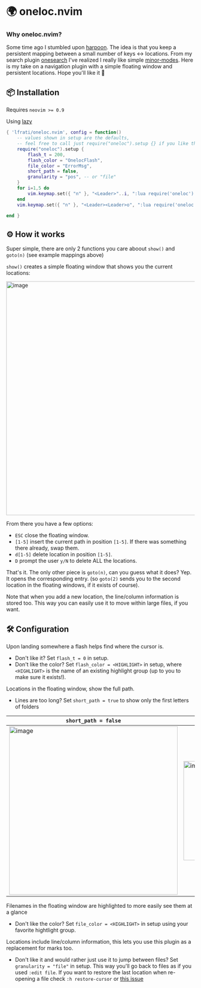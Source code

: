 # 🌍 oneloc.nvim 

### Why oneloc.nvim?
Some time ago I stumbled upon [harpoon](https://www.youtube.com/watch?v=Qnos8aApa9g).
The idea is that you keep a persistent mapping between a small number of keys <-> locations.
From my search plugin [onesearch](https://github.com/lfrati/onesearch.nvim) I've realized I really like simple [minor-modes](https://www.gnu.org/software/emacs/manual/html_node/emacs/Minor-Modes.html).
Here is my take on a navigation plugin with a simple floating window and persistent locations. Hope you'll like it 🙂 

## 📦 Installation

Requires `neovim >= 0.9`

Using [lazy](https://github.com/folke/lazy.nvim)
```lua
{ 'lfrati/oneloc.nvim', config = function()
    -- values shown in setup are the defaults,
    -- feel free to call just require("oneloc").setup {} if you like them
    require("oneloc").setup {
        flash_t = 200,
        flash_color = "OnelocFlash",
        file_color = "ErrorMsg",
        short_path = false,
        granularity = "pos", -- or "file"
    }
    for i=1,5 do
        vim.keymap.set({ "n" }, "<Leader>"..i, ":lua require('oneloc').goto("..i..")<CR>")
    end
    vim.keymap.set({ "n" }, "<Leader><Leader>o", ":lua require('oneloc').show()<CR>")

end }
```

## ⚙️  How it works

Super simple, there are only 2 functions you care aboout `show()` and `goto(n)` (see example mappings above)

`show()` creates a simple floating window that shows you the current locations:

<img width="625" alt="image" src="https://github.com/lfrati/oneloc.nvim/assets/3115640/38eb3f5f-9999-48a7-b1d5-58db6d636d9d">

From there you have a few options:
- `ESC` close the floating window.
- `[1-5]` insert the current path in position `[1-5]`. If there was something there already, swap them.
- `d[1-5]` delete location in position `[1-5]`.
- `D` prompt the user `y/N` to delete ALL the locations.

That's it. The only other piece is `goto(n)`, can you guess what it does?
Yep. It opens the corresponding entry. (so `goto(2)` sends you to the second location in the floating windows, if it exists of course).

Note that when you add a new location, the line/column information is stored too. This way you can easily use it to move within large files, if you want.

## 🛠️ Configuration
Upon landing somewhere a flash helps find where the cursor is.
- Don't like it? Set `flash_t = 0` in setup.
- Don't like the color? Set `flash_color = <HIGHLIGHT>` in setup, where `<HIGHLIGHT>` is the name of an existing highlight group (up to you to make sure it exists!).

Locations in the floating window, show the full path.
- Lines are too long? Set `short_path = true` to show only the first letters of folders

|`short_path = false`| `short_path = true`|
|---|---|
| <img width="450" alt="image" src="https://github.com/lfrati/oneloc.nvim/assets/3115640/be299f02-3004-4a9d-88c9-7ea9f7ff8ccf"> | <img width="265" alt="image" src="https://github.com/lfrati/oneloc.nvim/assets/3115640/b611e476-4b32-4a17-8de9-82c0deac4d08"> |

Filenames in the floating window are highlighted to more easily see them at a glance
- Don't like the color? Set `file_color = <HIGHLIGHT>` in setup using your favorite hightlight group.
  
Locations include line/column information, this lets you use this plugin as a replacement for marks too.
- Don't like it and would rather just use it to jump between files? Set `granularity = "file"` in setup. This way you'll go back to files as if you used `:edit file`. If you want to restore the last location when re-opening a file check `:h restore-cursor` or [this issue](https://github.com/neovim/neovim/issues/16339#issuecomment-1457394370)
